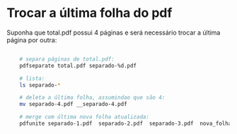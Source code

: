 # Trocar a última folha do pdf

Suponha que total.pdf possui 4 páginas e será necessário trocar a última página por outra:

```bash

	# separa páginas de total.pdf:
	pdfseparate total.pdf separado-%d.pdf

	# lista:
	ls separado-*

	# deleta a última folha, assumindao que são 4:
	mv separado-4.pdf __separado-4.pdf

	# merge com última nova folha atualizada:
	pdfunite separado-1.pdf  separado-2.pdf  separado-3.pdf  nova_folha.pdf versao_final.pdf

```

